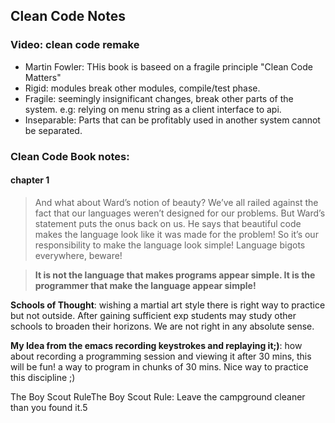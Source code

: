 ## Clean Code Notes

### Video: clean code remake

- Martin Fowler: THis book is baseed on a fragile principle "Clean Code Matters"
- Rigid: modules break other modules, compile/test phase.
- Fragile: seemingly insignificant changes, break other parts of the system. e.g: relying on menu string as a client interface to api.
- Inseparable: Parts that can be profitably used in another system cannot be separated.



### Clean Code Book notes:


#### chapter 1

> And what about Ward’s notion of beauty? We’ve all railed against the fact that our languages weren’t designed for our problems. But Ward’s statement puts the onus back on us. He says that beautiful code makes the language look like it was made for the problem! So it’s our responsibility to make the language look simple! Language bigots everywhere, beware! 

> **It is not the language that makes programs appear simple. It is the programmer that make the language appear simple!**


**Schools of Thought**: wishing a martial art style there is right way to practice but not outside. After gaining sufficient exp students may study other schools to broaden their horizons. We are not right in any absolute sense.

**My Idea from the emacs recording keystrokes and replaying it;)**: how about recording a programming session and viewing it after 30 mins, this will be fun! a way to program in chunks of 30 mins. Nice way to practice this discipline ;)

The Boy Scout RuleThe Boy Scout Rule: Leave the campground cleaner than you found it.5

